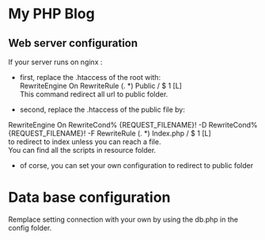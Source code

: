 
# My PHP Blog

## Web server configuration
If your server runs on nginx :  
- first, replace the .htaccess of the root with:  
RewriteEngine On
RewriteRule (. *) Public / $ 1 [L]  
This command redirect all url to public folder.  

- second, replace the .htaccess of the public file by:

RewriteEngine On
RewriteCond% {REQUEST_FILENAME}! -D
RewriteCond% {REQUEST_FILENAME}! -F
RewriteRule (. *) Index.php / $ 1 [L]  
to redirect to index unless you can reach a file.    
You can find all the scripts in resource folder.

- of corse, you can set your own configuration to redirect to public folder  

# Data base configuration
Remplace setting connection with your own by using the db.php in the config folder.

